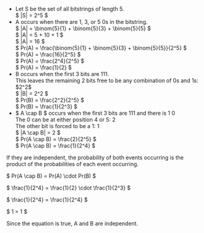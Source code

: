 <ul>
	<li> Let S be the set of all bitstrings of length 5. <br/> 
	$ |S| = 2^5 $
	<li> A occurs when there are 1, 3, or 5 0s in the bitstring. <br/> 
	$ |A| = \binom{5}{1} + \binom{5}{3} + \binom{5}{5} $ <br/> 
	$ |A| = 5 + 10 + 1 $ <br/> 
	$ |A| = 16 $ <br/> 
	$ Pr(A) = \frac{\binom{5}{1} + \binom{5}{3} + \binom{5}{5}}{2^5} $ <br/> 
	$ Pr(A) = \frac{16}{2^5} $ <br/> 
	$ Pr(A) = \frac{2^4}{2^5} $ <br/> 
	$ Pr(A) = \frac{1}{2} $
	<li> B occurs when the first 3 bits are 111. <br/> 
	This leaves the remaining 2 bits free to be any combination of 0s and 1s: $2^2$ <br/> 
	$ |B| = 2^2 $ <br/> 
	$ Pr(B) = \frac{2^2}{2^5} $ <br/> 
	$ Pr(B) = \frac{1}{2^3} $
	<li> $ A \cap B $ occurs when the first 3 bits are 111 and there is 1 0 <br/> 
	The 0 can be at either position 4 or 5: 2 <br/> 
	The other bit is forced to be a 1: 1 <br/> 
	$ |A \cap B| = 2 $ <br/> 
	$ Pr(A \cap B) = \frac{2}{2^5} $ <br/> 
	$ Pr(A \cap B) = \frac{1}{2^4} $
</ul>

If they are independent, the probability of both events occurring is the product of the probabilities of each event occurring.

$ Pr(A \cap B) = Pr(A) \cdot Pr(B) $

$ \frac{1}{2^4} = \frac{1}{2} \cdot \frac{1}{2^3} $

$ \frac{1}{2^4} = \frac{1}{2^4} $

$ 1 = 1 $

Since the equation is true, A and B are independent.
